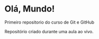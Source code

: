 # Olá, Mundo!
 Primeiro repositorio do curso de Git e GitHub

 Repositório criado durante uma aula ao vivo.
